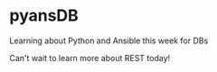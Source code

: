 # pyansDB
Learning about Python and Ansible this week for DBs

Can't wait to learn more about REST today!
